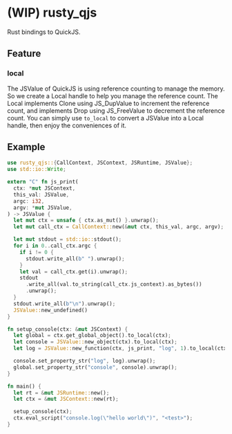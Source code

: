 # (WIP) rusty_qjs

Rust bindings to QuickJS.

## Feature

### local

The JSValue of QuickJS is using reference counting to manage the memory. So we
create a Local handle to help you manage the reference count. The Local
implements Clone using JS_DupValue to increment the reference count, and
implements Drop using JS_FreeValue to decrement the reference count. You can
simply use `to_local` to convert a JSValue into a Local handle, then enjoy the
conveniences of it.

## Example

```rust
use rusty_qjs::{CallContext, JSContext, JSRuntime, JSValue};
use std::io::Write;

extern "C" fn js_print(
  ctx: *mut JSContext,
  this_val: JSValue,
  argc: i32,
  argv: *mut JSValue,
) -> JSValue {
  let mut ctx = unsafe { ctx.as_mut() }.unwrap();
  let mut call_ctx = CallContext::new(&mut ctx, this_val, argc, argv);

  let mut stdout = std::io::stdout();
  for i in 0..call_ctx.argc {
    if i != 0 {
      stdout.write_all(b" ").unwrap();
    }
    let val = call_ctx.get(i).unwrap();
    stdout
      .write_all(val.to_string(call_ctx.js_context).as_bytes())
      .unwrap();
  }
  stdout.write_all(b"\n").unwrap();
  JSValue::new_undefined()
}

fn setup_console(ctx: &mut JSContext) {
  let global = ctx.get_global_object().to_local(ctx);
  let console = JSValue::new_object(ctx).to_local(ctx);
  let log = JSValue::new_function(ctx, js_print, "log", 1).to_local(ctx);

  console.set_property_str("log", log).unwrap();
  global.set_property_str("console", console).unwrap();
}

fn main() {
  let rt = &mut JSRuntime::new();
  let ctx = &mut JSContext::new(rt);

  setup_console(ctx);
  ctx.eval_script("console.log(\"hello world\")", "<test>");
}
```
